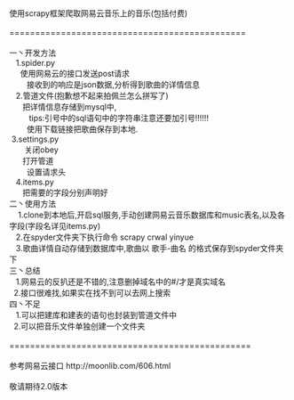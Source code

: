 <div>使用scrapy框架爬取网易云音乐上的音乐(包括付费)</div><div><br></div><div>==============================================</div><div><br></div><div>一丶开发方法</div><div><span style="white-space:pre">	</span>1.spider.py</div><div><span style="white-space:pre">		</span>使用网易云的接口发送post请求</div><div><span style="white-space:pre">		</span>接收到的响应是json数据,分析得到歌曲的详情信息</div><div><span style="white-space:pre">	</span>2.管道文件(抱歉想不起来拍佩兰怎么拼写了)</div><div><span style="white-space:pre">		</span>把详情信息存储到mysql中,</div><div><span style="white-space:pre">			</span>tips:引号中的sql语句中的字符串注意还要加引号!!!!!!</div><div><span style="white-space:pre">		</span>使用下载链接把歌曲保存到本地.</div><div><span style="white-space:pre">	</span>3.settings.py</div><div><span style="white-space:pre">		</span>关闭obey</div><div><span style="white-space:pre">		</span>打开管道</div><div><span style="white-space:pre">		</span>设置请求头</div><div><span style="white-space:pre">	</span>4.items.py</div><div><span style="white-space:pre">		</span>把需要的字段分别声明好</div><div>二丶使用方法</div><div><span style="white-space:pre">	</span>1.clone到本地后,开启sql服务,手动创建网易云音乐数据库和music表名,以及各字段(字段名详见items.py)</div><div><span style="white-space:pre">	</span>2.在spyder文件夹下执行命令 scrapy crwal yinyue</div><div><span style="white-space:pre">	</span>3.歌曲详情自动存储到数据库中,歌曲以 歌手-曲名 的格式保存到spyder文件夹下</div><div>三丶总结</div><div><span style="white-space:pre">	</span>1.网易云的反扒还是不错的,注意删掉域名中的#/才是真实域名</div><div><span style="white-space:pre">	</span>2.接口很难找,如果实在找不到可以去网上搜索</div><div>四丶不足</div><div><span style="white-space:pre">	</span>1.可以把建库和建表的语句也封装到管道文件中</div><div><span style="white-space:pre">	</span>2.可以把音乐文件单独创建一个文件夹</div><div><br></div><div>===============================================</div><div><br></div><div>参考网易云接口 http://moonlib.com/606.html</div><div><br></div><div>敬请期待2.0版本</div>